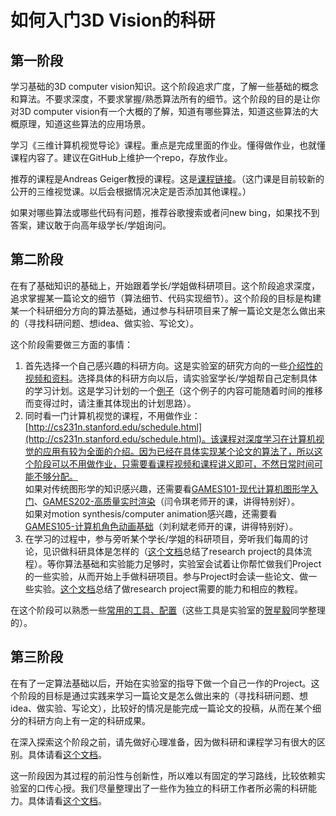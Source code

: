 # 如何入门3D Vision的科研

## 第一阶段

学习基础的3D computer vision知识。这个阶段追求广度，了解一些基础的概念和算法。不要求深度，不要求掌握/熟悉算法所有的细节。这个阶段的目的是让你对3D computer vision有一个大概的了解，知道有哪些算法，知道这些算法的大概原理，知道这些算法的应用场景。

学习《三维计算机视觉导论》课程。重点是完成里面的作业。懂得做作业，也就懂课程内容了。建议在GitHub上维护一个repo，存放作业。

推荐的课程是Andreas Geiger教授的课程。这是[课程链接](https://uni-tuebingen.de/fakultaeten/mathematisch-naturwissenschaftliche-fakultaet/fachbereiche/informatik/lehrstuehle/autonomous-vision/lectures/computer-vision/)。（这门课是目前较新的公开的三维视觉课。以后会根据情况决定是否添加其他课程。）

如果对哪些算法或哪些代码有问题，推荐谷歌搜索或者问new bing，如果找不到答案，建议敢于向高年级学长/学姐询问。

## 第二阶段 

在有了基础知识的基础上，开始跟着学长/学姐做科研项目。这个阶段追求深度，追求掌握某一篇论文的细节（算法细节、代码实现细节）。这个阶段的目标是构建某一个科研细分方向的算法基础，通过参与科研项目来了解一篇论文是怎么做出来的（寻找科研问题、想idea、做实验、写论文）。

这个阶段需要做三方面的事情：

1. 首先选择一个自己感兴趣的科研方向。这是实验室的研究方向的一些[介绍性的视频和资料](https://pengsida.notion.site/38a877c2debb4fb79d3188d64703dab5)。选择具体的科研方向以后，请实验室学长/学姐帮自己定制具体的学习计划。这是学习计划的一个[例子](https://pengsida.notion.site/8911dcc5922b4442a80d4407926e65bf)（这个例子的内容可能随着时间的推移而变得过时，请注重其体现出的计划思路）。
2. 同时看一门计算机视觉的课程，不用做作业：[http://cs231n.stanford.edu/schedule.html](http://cs231n.stanford.edu/schedule.html)。该课程对深度学习在计算机视觉的应用有较为全面的介绍。因为已经在具体实现某个论文的算法了，所以这个阶段可以不用做作业，只需要看课程视频和课程讲义即可，不然日常时间可能不够分配。  
如果对传统图形学的知识感兴趣，还需要看[GAMES101-现代计算机图形学入门](https://games-cn.org/intro-graphics/)、[GAMES202-高质量实时渲染](https://sites.cs.ucsb.edu/~lingqi/teaching/games202.html)（闫令琪老师开的课，讲得特别好）。  
如果对motion synthesis/computer animation感兴趣，还需要看[GAMES105-计算机角色动画基础](https://games-105.github.io/)（刘利斌老师开的课，讲得特别好）。
3. 在学习的过程中，参与旁听某个学长/学姐的科研项目，旁听我们每周的讨论，见识做科研具体是怎样的（[这个文档](https://pengsida.notion.site/research-project-b43507ef26d044bd888ac29f4736e116)总结了research project的具体流程）。等你算法基础和实验能力足够时，实验室会试着让你帮忙做我们Project的一些实验，从而开始上手做科研项目。参与Project时会读一些论文、做一些实验。[这个文档](https://pengsida.notion.site/research-project-b43507ef26d044bd888ac29f4736e116)总结了做research project需要的能力和相应的教程。

在这个阶段可以熟悉一些[常用的工具、配置](https://pengsida.notion.site/59569d7b66954578b21bf1dc6ea35776)（这些工具是实验室的[贺星毅](https://github.com/hxy-123)同学整理的）。

## 第三阶段

在有了一定算法基础以后，开始在实验室的指导下做一个自己一作的Project。这个阶段的目标是通过实践来学习一篇论文是怎么做出来的（寻找科研问题、想idea、做实验、写论文），比较好的情况是能完成一篇论文的投稿，从而在某个细分的科研方向上有一定的科研成果。

在深入探索这个阶段之前，请先做好心理准备，因为做科研和课程学习有很大的区别。具体请看[这个文档](https://pengsida.notion.site/a3fe9f17b8af46558cd1112627009c83)。

这一阶段因为其过程的前沿性与创新性，所以难以有固定的学习路线，比较依赖实验室的口传心授。我们尽量整理出了一些作为独立的科研工作者所必需的科研能力。具体请看[这个文档](./getting_advanced_in_research.md)。
